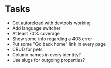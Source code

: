 # Tasks
* Get autoreload with devtools working
* Add language switcher
* At least 70% coverage
* Show some info regarding a 403 error
* Put some "Go back home" link in every page
* CRUD for pets
* Column names in every identity?
* Use slugs for outgoing properties?
